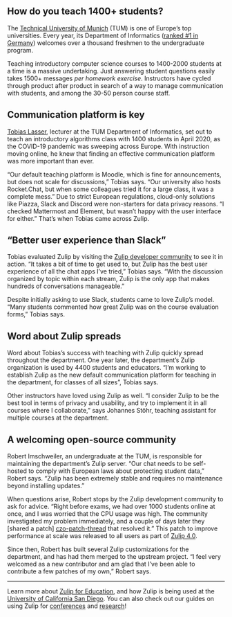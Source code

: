 ## How do you teach 1400+ students?

The [Technical University of Munich](https://www.tum.de/en/) (TUM) is
one of Europe’s top universities. Every year, its Department of
Informatics ([ranked #1 in Germany][tum-ranking]) welcomes over a
thousand freshmen to the undergraduate program.

Teaching introductory computer science courses to 1400-2000 students
at a time is a massive undertaking. Just answering student questions
easily takes 1500+ messages *per homework exercise*. Instructors have
cycled through product after product in search of a way to manage
communication with students, and among the 30-50 person course staff.

## Communication platform is key

[Tobias Lasser](https://ciip.in.tum.de/people/lasser.html), lecturer
at the TUM Department of Informatics, set out to teach an introductory
algorithms class with 1400 students in April 2020, as the COVID-19
pandemic was sweeping across Europe. With instruction moving online,
he knew that finding an effective communication platform was more
important than ever.

“Our default teaching platform is Moodle, which is fine for
announcements, but does not scale for discussions,” Tobias says. “Our
university also hosts Rocket.Chat, but when some colleagues tried it
for a large class, it was a complete mess.” Due to strict European
regulations, cloud-only solutions like Piazza, Slack and Discord were
non-starters for data privacy reasons. “I checked Mattermost and
Element, but wasn’t happy with the user interface for either.” That’s
when Tobias came across Zulip.

## “Better user experience than Slack”

Tobias evaluated Zulip by visiting the [Zulip developer
community][chat-zulip-org] to see it in action. “It takes a bit of
time to get used to, but Zulip has the best user experience of all the
chat apps I’ve tried,” Tobias says. “With the discussion organized by
topic within each stream, Zulip is the only app that makes hundreds of
conversations manageable.”

Despite initially asking to use Slack, students came to love Zulip’s
model. “Many students commented how great Zulip was on the course
evaluation forms,” Tobias says.

## Word about Zulip spreads

Word about Tobias’s success with teaching with Zulip quickly spread
throughout the department. One year later, the department’s Zulip
organization is used by 4400 students and educators. “I’m working to
establish Zulip as the new default communication platform for teaching
in the department, for classes of all sizes”, Tobias says.

Other instructors have loved using Zulip as well. “I consider Zulip to
be the best tool in terms of privacy and usability, and try to
implement it in all courses where I collaborate,” says Johannes Stöhr,
teaching assistant for multiple courses at the department.

## A welcoming open-source community

Robert Imschweiler, an undergraduate at the TUM, is responsible for
maintaining the department’s Zulip server. “Our chat needs to be
self-hosted to comply with European laws about protecting student
data,” Robert says. “Zulip has been extremely stable and requires no
maintenance beyond installing updates.”

When questions arise, Robert stops by the Zulip development community to ask for
advice. “Right before exams, we had over 1000 students online at once, and I
was worried that the CPU usage was high. The community investigated my
problem immediately, and a couple of days later they [shared a patch]
[czo-patch-thread] that resolved it.” This patch to improve performance at
scale was released to all users as part of [Zulip 4.0][zulip-4-blog].

Since then, Robert has built several Zulip customizations for the
department, and has had them merged to the upstream project. “I feel
very welcomed as a new contributor and am glad that I’ve been able to
contribute a few patches of my own,” Robert says.

---

Learn more about [Zulip for Education](/for/education), and how
Zulip is being used at the [University of California San Diego](/case-studies/ucsd).
You can also check out our guides on using Zulip for [conferences](/for/events)
and [research](/for/research)!


[tum-ranking]: https://www.in.tum.de/en/the-department/profile-of-the-department/facts-figures/facts-and-figures-2020/
[chat-zulip-org]: /development-community/
[czo-patch-thread]: https://chat.zulip.org/#narrow/stream/3-backend/topic/Tornado.20performance/near/1111686
[zulip-4-blog]: https://blog.zulip.com/2021/05/13/zulip-4-0-released/
